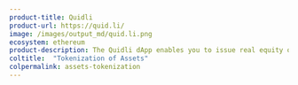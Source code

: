 ```yaml
---
product-title: Quidli
product-url: https://quid.li/
image: /images/output_md/quid.li.png
ecosystem: ethereum
product-description: The Quidli dApp enables you to issue real equity on security tokens to use as incentives to your employees or community members. [Issuing and managing team equity on Ethereum with Quidli. Interview with founder](/quidli).
coltitle:  "Tokenization of Assets"
colpermalink: assets-tokenization
---
```

